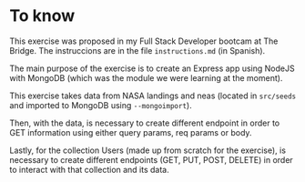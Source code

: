 # To know

This exercise was proposed in my Full Stack Developer bootcam at The Bridge. The instruccions are in the file `instructions.md` (in Spanish).

The main purpose of the exercise is to create an Express app using NodeJS with MongoDB (which was the module we were learning at the moment).

This exercise takes data from NASA landings and neas (located in `src/seeds` and imported to MongoDB using `--mongoimport`).

Then, with the data, is necessary to create different endpoint in order to GET information using either query params, req params or body.

Lastly, for the collection Users (made up from scratch for the exercise), is necessary to create different endpoints (GET, PUT, POST, DELETE) in order to interact with that collection and its data.
